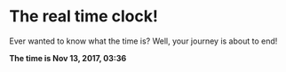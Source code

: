# The real time clock!

Ever wanted to know what the time is? Well, your journey is about to end!

**The time is Nov 13, 2017, 03:36**